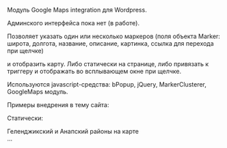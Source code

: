 Модуль Google Maps integration для Wordpress.

Админского интерфейса пока нет (в работе).


Позволяет указать один или несколько маркеров 
(поля объекта Marker: широта, долгота, название, описание, картинка, ссылка для перехода при щелчке)

и отобразить карту. Либо статически на странице, либо привязать к триггеру и отображать во всплывающем окне при щелчке.

Используются javascript-средства: bPopup, jQuery, MarkerClusterer, GoogleMaps модуль.

Примеры внедрения в тему сайта: 

Статически: 
<div class="map">
	<div class="block-title">Геленджикский и Анапский районы на карте</div>
	<?php	$rooms = OEThemeHelper::getAllRooms(); ?>
	<div id="main-map-container" >...</div>
	<script type="text/javascript">
		jQuery(document).ready(function(){ 
			<?php
				
				$markers = ...формируем маркеры...
				GMap::getInstance()->build($markers, new MultipleRoomsJSRenderer("#main-map-container"), 'marker-template');
			    echo GMap::getInstance()->getJS();
		     ?>
		});
	</script>
</div>



Динамически:

<?php
	$markers = ...формируем массив маркеров (Объект класса Marker модуля lq-gmap-plugin)...
	GMap::getInstance()->build($markers, new MultipleRoomsJSRenderer(), 'marker-template');
?>

<script>
jQuery(document).ready(function(){
	jQuery("#roommap").click(function(e){
		e.preventDefault();
		<?php echo GMap::getInstance()->getJS(); ?>
	});
});
</script>
